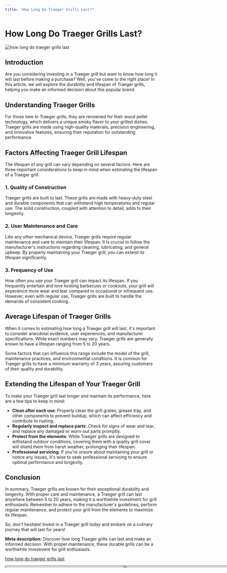 ```yaml
---
title: "How Long Do Traeger Grills Last?"
---
```

# How Long Do Traeger Grills Last?


![how long do traeger grills last](https://images.unsplash.com/photo-1617333387457-e5d7e2c43a99?ixid=M3w0ODkxMTF8MHwxfHNlYXJjaHwxfHxob3clMjBsb25nJTIwZG8lMjB0cmFlZ2VyJTIwZ3JpbGxzJTIwbGFzdHxlbnwwfHx8fDE2OTI4MDQ2MzR8MA&ixlib=rb-4.0.3&w=512&fit=max)

## Introduction

Are you considering investing in a Traeger grill but want to know how long it will last before making a purchase? Well, you've come to the right place! In this article, we will explore the durability and lifespan of Traeger grills, helping you make an informed decision about this popular brand.

## Understanding Traeger Grills

For those new to Traeger grills, they are renowned for their wood pellet technology, which delivers a unique smoky flavor to your grilled dishes. Traeger grills are made using high-quality materials, precision engineering, and innovative features, ensuring their reputation for outstanding performance.

## Factors Affecting Traeger Grill Lifespan

The lifespan of any grill can vary depending on several factors. Here are three important considerations to keep in mind when estimating the lifespan of a Traeger grill:

### 1. Quality of Construction

Traeger grills are built to last. These grills are made with heavy-duty steel and durable components that can withstand high temperatures and regular use. The solid construction, coupled with attention to detail, adds to their longevity.

### 2. User Maintenance and Care

Like any other mechanical device, Traeger grills require regular maintenance and care to maintain their lifespan. It is crucial to follow the manufacturer's instructions regarding cleaning, lubricating, and general upkeep. By properly maintaining your Traeger grill, you can extend its lifespan significantly.

### 3. Frequency of Use

How often you use your Traeger grill can impact its lifespan. If you frequently entertain and love hosting barbecues or cookouts, your grill will experience more wear and tear compared to occasional or infrequent use. However, even with regular use, Traeger grills are built to handle the demands of consistent cooking.

## Average Lifespan of Traeger Grills

When it comes to estimating how long a Traeger grill will last, it's important to consider anecdotal evidence, user experiences, and manufacturer specifications. While exact numbers may vary, Traeger grills are generally known to have a lifespan ranging from 5 to 20 years.

Some factors that can influence this range include the model of the grill, maintenance practices, and environmental conditions. It is common for Traeger grills to have a minimum warranty of 3 years, assuring customers of their quality and durability.

## Extending the Lifespan of Your Traeger Grill

To make your Traeger grill last longer and maintain its performance, here are a few tips to keep in mind:

- **Clean after each use**: Properly clean the grill grates, grease tray, and other components to prevent buildup, which can affect efficiency and contribute to rusting.
- **Regularly inspect and replace parts**: Check for signs of wear and tear, and replace any damaged or worn-out parts promptly.
- **Protect from the elements**: While Traeger grills are designed to withstand outdoor conditions, covering them with a quality grill cover will shield them from harsh weather, prolonging their lifespan.
- **Professional servicing**: If you're unsure about maintaining your grill or notice any issues, it's wise to seek professional servicing to ensure optimal performance and longevity.

## Conclusion

In summary, Traeger grills are known for their exceptional durability and longevity. With proper care and maintenance, a Traeger grill can last anywhere between 5 to 20 years, making it a worthwhile investment for grill enthusiasts. Remember to adhere to the manufacturer's guidelines, perform regular maintenance, and protect your grill from the elements to maximize its lifespan.

So, don't hesitate! Invest in a Traeger grill today and embark on a culinary journey that will last for years!

**Meta description:**
Discover how long Traeger grills can last and make an informed decision. With proper maintenance, these durable grills can be a worthwhile investment for grill enthusiasts.

[how long do traeger grills last](https://foxheightspubandgrill.com/post/how-long-do-traeger-grills-last)

<iframe src='https://foxheightspubandgrill.com/post/how-long-do-traeger-grills-last' width='800' height='5'></iframe>